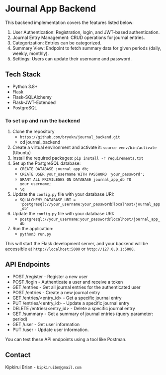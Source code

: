 # Journal App Backend

This backend implementation covers the features listed below:

1. User Authentication: Registration, login, and JWT-based authentication.
2. Journal Entry Management: CRUD operations for journal entries.
3. Categorization: Entries can be categorized.
4. Summary View: Endpoint to fetch summary data for given periods (daily, weekly, monthly).
5. Settings: Users can update their username and password.

## Tech Stack

- Python 3.8+
- Flask
- Flask-SQLAlchemy
- Flask-JWT-Extended
- PostgreSQL

### To set up and run the backend

1. Clone the repository 
    - `https://github.com/bryokn/journal_backend.git`
    - cd journal_backend
2. Create a virtual environment and activate it:
    `source venv/bin/activate`  (Ubuntu)
3. Install the required packages:
    `pip install -r requirements.txt`
4. Set up the PostgreSQL database:
    - `CREATE DATABASE journal_app_db;`
    - `CREATE USER your_username WITH PASSWORD 'your_password';`
    - `GRANT ALL PRIVILEGES ON DATABASE journal_app_db TO your_username;`
    - `\q`
5. Update the `config.py` file with your database URI:
    - `SQLALCHEMY_DATABASE_URI = 'postgresql://your_username:your_password@localhost/journal_app_db'`
6. Update the `config.py` file with your database URI:
    - `postgresql://your_username:your_password@localhost/journal_app_db`
7. Run the application:
    - `python3 run.py`

This will start the Flask development server, and your backend will be accessible at `http://localhost:5000` or `http://127.0.0.1:5000`.

## API Endpoints

- POST /register - Register a new user
- POST /login - Authenticate a user and receive a token
- GET /entries - Get all journal entries for the authenticated user
- POST /entries - Create a new journal entry
- GET /entries/<entry_id> - Get a specific journal entry
- PUT /entries/<entry_id> - Update a specific journal entry
- DELETE /entries/<entry_id> - Delete a specific journal entry
- GET /summary - Get a summary of journal entries (query parameter: period)
- GET /user - Get user information
- PUT /user - Update user information.

You can test these API endpoints using a tool like Postman.

## Contact

Kipkirui Brian - `kipkiruibn@gmail.com`
